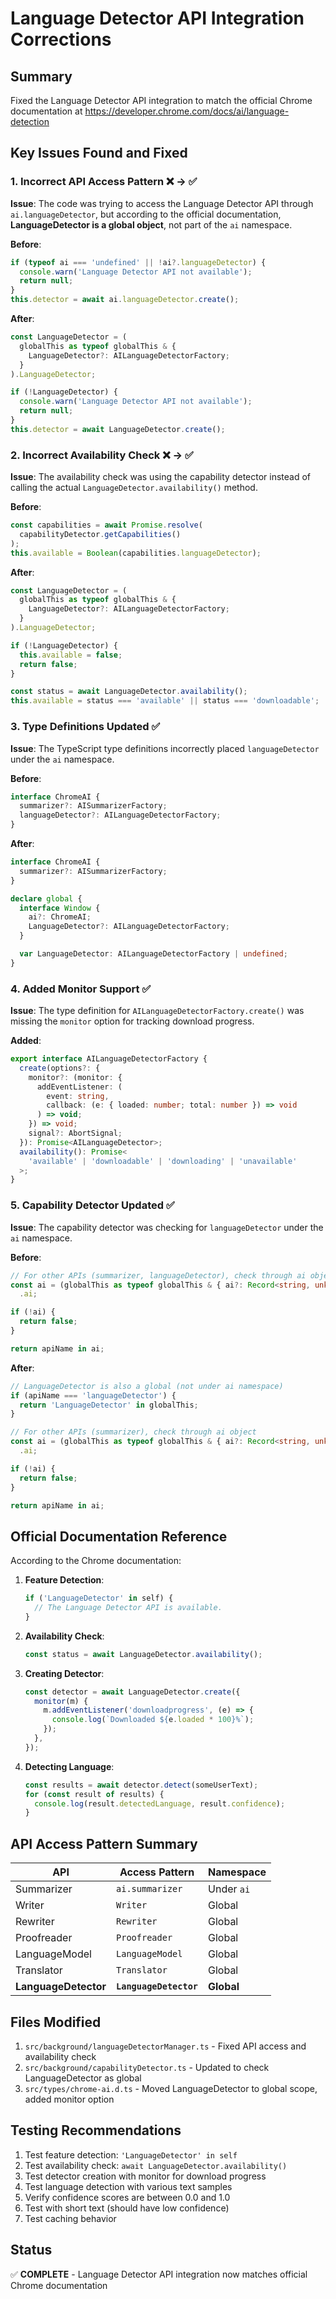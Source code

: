 # Language Detector API Integration Corrections

## Summary

Fixed the Language Detector API integration to match the official Chrome documentation at https://developer.chrome.com/docs/ai/language-detection

## Key Issues Found and Fixed

### 1. **Incorrect API Access Pattern** ❌ → ✅

**Issue**: The code was trying to access the Language Detector API through `ai.languageDetector`, but according to the official documentation, **LanguageDetector is a global object**, not part of the `ai` namespace.

**Before**:

```typescript
if (typeof ai === 'undefined' || !ai?.languageDetector) {
  console.warn('Language Detector API not available');
  return null;
}
this.detector = await ai.languageDetector.create();
```

**After**:

```typescript
const LanguageDetector = (
  globalThis as typeof globalThis & {
    LanguageDetector?: AILanguageDetectorFactory;
  }
).LanguageDetector;

if (!LanguageDetector) {
  console.warn('Language Detector API not available');
  return null;
}
this.detector = await LanguageDetector.create();
```

### 2. **Incorrect Availability Check** ❌ → ✅

**Issue**: The availability check was using the capability detector instead of calling the actual `LanguageDetector.availability()` method.

**Before**:

```typescript
const capabilities = await Promise.resolve(
  capabilityDetector.getCapabilities()
);
this.available = Boolean(capabilities.languageDetector);
```

**After**:

```typescript
const LanguageDetector = (
  globalThis as typeof globalThis & {
    LanguageDetector?: AILanguageDetectorFactory;
  }
).LanguageDetector;

if (!LanguageDetector) {
  this.available = false;
  return false;
}

const status = await LanguageDetector.availability();
this.available = status === 'available' || status === 'downloadable';
```

### 3. **Type Definitions Updated** ✅

**Issue**: The TypeScript type definitions incorrectly placed `languageDetector` under the `ai` namespace.

**Before**:

```typescript
interface ChromeAI {
  summarizer?: AISummarizerFactory;
  languageDetector?: AILanguageDetectorFactory;
}
```

**After**:

```typescript
interface ChromeAI {
  summarizer?: AISummarizerFactory;
}

declare global {
  interface Window {
    ai?: ChromeAI;
    LanguageDetector?: AILanguageDetectorFactory;
  }

  var LanguageDetector: AILanguageDetectorFactory | undefined;
}
```

### 4. **Added Monitor Support** ✅

**Issue**: The type definition for `AILanguageDetectorFactory.create()` was missing the `monitor` option for tracking download progress.

**Added**:

```typescript
export interface AILanguageDetectorFactory {
  create(options?: {
    monitor?: (monitor: {
      addEventListener: (
        event: string,
        callback: (e: { loaded: number; total: number }) => void
      ) => void;
    }) => void;
    signal?: AbortSignal;
  }): Promise<AILanguageDetector>;
  availability(): Promise<
    'available' | 'downloadable' | 'downloading' | 'unavailable'
  >;
}
```

### 5. **Capability Detector Updated** ✅

**Issue**: The capability detector was checking for `languageDetector` under the `ai` namespace.

**Before**:

```typescript
// For other APIs (summarizer, languageDetector), check through ai object
const ai = (globalThis as typeof globalThis & { ai?: Record<string, unknown> })
  .ai;

if (!ai) {
  return false;
}

return apiName in ai;
```

**After**:

```typescript
// LanguageDetector is also a global (not under ai namespace)
if (apiName === 'languageDetector') {
  return 'LanguageDetector' in globalThis;
}

// For other APIs (summarizer), check through ai object
const ai = (globalThis as typeof globalThis & { ai?: Record<string, unknown> })
  .ai;

if (!ai) {
  return false;
}

return apiName in ai;
```

## Official Documentation Reference

According to the Chrome documentation:

1. **Feature Detection**:

   ```javascript
   if ('LanguageDetector' in self) {
     // The Language Detector API is available.
   }
   ```

2. **Availability Check**:

   ```javascript
   const status = await LanguageDetector.availability();
   ```

3. **Creating Detector**:

   ```javascript
   const detector = await LanguageDetector.create({
     monitor(m) {
       m.addEventListener('downloadprogress', (e) => {
         console.log(`Downloaded ${e.loaded * 100}%`);
       });
     },
   });
   ```

4. **Detecting Language**:
   ```javascript
   const results = await detector.detect(someUserText);
   for (const result of results) {
     console.log(result.detectedLanguage, result.confidence);
   }
   ```

## API Access Pattern Summary

| API                  | Access Pattern         | Namespace  |
| -------------------- | ---------------------- | ---------- |
| Summarizer           | `ai.summarizer`        | Under `ai` |
| Writer               | `Writer`               | Global     |
| Rewriter             | `Rewriter`             | Global     |
| Proofreader          | `Proofreader`          | Global     |
| LanguageModel        | `LanguageModel`        | Global     |
| Translator           | `Translator`           | Global     |
| **LanguageDetector** | **`LanguageDetector`** | **Global** |

## Files Modified

1. `src/background/languageDetectorManager.ts` - Fixed API access and availability check
2. `src/background/capabilityDetector.ts` - Updated to check LanguageDetector as global
3. `src/types/chrome-ai.d.ts` - Moved LanguageDetector to global scope, added monitor option

## Testing Recommendations

1. Test feature detection: `'LanguageDetector' in self`
2. Test availability check: `await LanguageDetector.availability()`
3. Test detector creation with monitor for download progress
4. Test language detection with various text samples
5. Verify confidence scores are between 0.0 and 1.0
6. Test with short text (should have low confidence)
7. Test caching behavior

## Status

✅ **COMPLETE** - Language Detector API integration now matches official Chrome documentation
